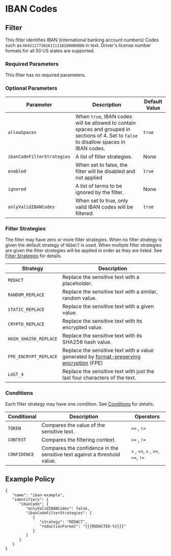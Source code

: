 # IBAN Codes

## Filter

This filter identifies IBAN (international banking account numbers) Codes such as `HU4211773016111110180000000` in text. Driver's license number formats for all 50 US states are supported.

### Required Parameters

This filter has no required parameters.

### Optional Parameters

| Parameter                  | Description                                                                                                                              | Default Value |
| -------------------------- | ---------------------------------------------------------------------------------------------------------------------------------------- | ------------- |
| `allowSpaces`              | When `true`, IBAN codes will be allowed to contain spaces and grouped in sections of 4. Set to `false` to disallow spaces in IBAN codes. | `true`        |
| `ibanCodeFilterStrategies` | A list of filter strategies.                                                                                                             | None          |
| `enabled`                  | When set to false, the filter will be disabled and not applied                                                                           | `true`        |
| `ignored`                  | A list of terms to be ignored by the filter.                                                                                             | None          |
| `onlyValidIBANCodes`       | When set to true, only valid IBAN codes will be filtered.                                                                                | `true`        |

### Filter Strategies

The filter may have zero or more filter strategies. When no filter strategy is given the default strategy of `REDACT` is used. When multiple filter strategies are given the filter strategies will be applied in order as they are listed. See [Filter Strategies](#filter-strategies) for details.

| Strategy              | Description                                                                                                                                                  |
| --------------------- |--------------------------------------------------------------------------------------------------------------------------------------------------------------|
| `REDACT`              | Replace the sensitive text with a placeholder.                                                                                                               |
| `RANDOM_REPLACE`      | Replace the sensitive text with a similar, random value.                                                                                                     |
| `STATIC_REPLACE`      | Replace the sensitive text with a given value.                                                                                                               |
| `CRYPTO_REPLACE`      | Replace the sensitive text with its encrypted value.                                                                                                         |
| `HASH_SHA256_REPLACE` | Replace the sensitive text with its SHA256 hash value.                                                                                                       |
| `FPE_ENCRYPT_REPLACE` | Replace the sensitive text with a value generated by [format-preserving encryption](filter-strategies.md#fpe) (FPE) |
| `LAST_4`              | Replace the sensitive text with just the last four characters of the text.                                                                                   |

### Conditions

Each filter strategy may have one condition. See [Conditions](#conditions) for details.

| Conditional  | Description                                                              | Operators                          |
| ------------ | ------------------------------------------------------------------------ | ---------------------------------- |
| `TOKEN`      | Compares the value of the sensitive text.                                | `==` , `!=`                        |
| `CONTEXT`    | Compares the filtering context.                                          | `==` , `!=`                        |
| `CONFIDENCE` | Compares the confidence in the sensitive text against a threshold value. | `<` , `<=`, `>` , `>=`, `==`, `!=` |

## Example Policy

```
{
   "name": "iban-example",
   "identifiers": {
      "ibanCode": {
         "onlyValidIBANCodes": false,
         "ibanCodeFilterStrategies": [
            {
               "strategy": "REDACT",
               "redactionFormat": "{{{REDACTED-%t}}}"
            }
         ]
      }
   }
}
```
